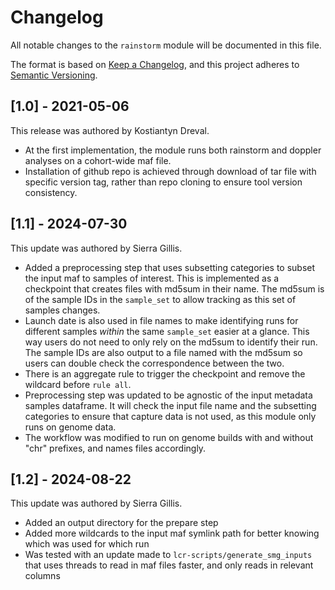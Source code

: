 # Changelog

All notable changes to the `rainstorm` module will be documented in this file.

The format is based on [Keep a Changelog](https://keepachangelog.com/en/1.0.0/),
and this project adheres to [Semantic Versioning](https://semver.org/spec/v2.0.0.html).

## [1.0] - 2021-05-06

This release was authored by Kostiantyn Dreval.

- At the first implementation, the module runs both rainstorm and doppler analyses on a cohort-wide maf file.
- Installation of github repo is achieved through download of tar file with specific version tag, rather than
  repo cloning to ensure tool version consistency.

## [1.1] - 2024-07-30

This update was authored by Sierra Gillis.

- Added a preprocessing step that uses subsetting categories to subset the input maf to samples of interest. This is implemented as a checkpoint that creates files with md5sum in their name. The md5sum is of the sample IDs in the `sample_set` to allow tracking as this set of samples changes.
- Launch date is also used in file names to make identifying runs for different samples *within* the same `sample_set` easier at a glance. This way users do not need to only rely on the md5sum to identify their run. The sample IDs are also output to a file named with the md5sum so users can double check the correspondence between the two.
- There is an aggregate rule to trigger the checkpoint and remove the wildcard before `rule all`.
- Preprocessing step was updated to be agnostic of the input metadata samples dataframe. It will check the input file name and the subsetting categories to ensure that capture data is not used, as this module only runs on genome data.
- The workflow was modified to run on genome builds with and without "chr" prefixes, and names files accordingly.

## [1.2] - 2024-08-22

This update was authored by Sierra Gillis.

- Added an output directory for the prepare step
- Added more wildcards to the input maf symlink path for better knowing which was used for which run
- Was tested with an update made to `lcr-scripts/generate_smg_inputs` that uses threads to read in maf files faster, and only reads in relevant columns
